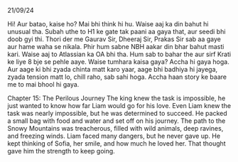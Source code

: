 21/09/24

Hi!
Aur batao, kaise ho?
Mai bhi think hi hu. Waise aaj ka din bahut hi unusual tha. Subah uthe to H1 ke gate tak paani aa gaya that, aur seedi bhi doob gyi thi. Thori der me Gaurav Sir, Dheeraj Sir, Prakas Sir sab aa gaye aur hame waha se nikala. Phir hum sabne NBH aakar din bhar bahut masti kari.
Waise aaj to Atlassian ka OA bhi tha. Hum sab to bahar the aur sirf Krati ke liye 8 bje se pehle aaye. Waise tumhara kaisa gaya?
Accha hi gaya hoga. Aur aage ki bhi zyada chinta matt karo yaar, aage bhi badhiya hi jayega, zyada tension matt lo, chill raho, sab sahi hoga.
Accha haan story ke baare me to mai bhool hi gaya.

Chapter 15: The Perilous Journey
The king knew the task is impossible, he just wanted to know how far Liam would go for his love. Even Liam knew the task was nearly impossible, but he was determined to succeed. He packed a small bag with food and water and set off on his journey.
The path to the Snowy Mountains was treacherous, filled with wild animals, deep ravines, and freezing winds. Liam faced many dangers, but he never gave up. He kept thinking of Sofia, her smile, and how much he loved her. That thought gave him the strength to keep going.